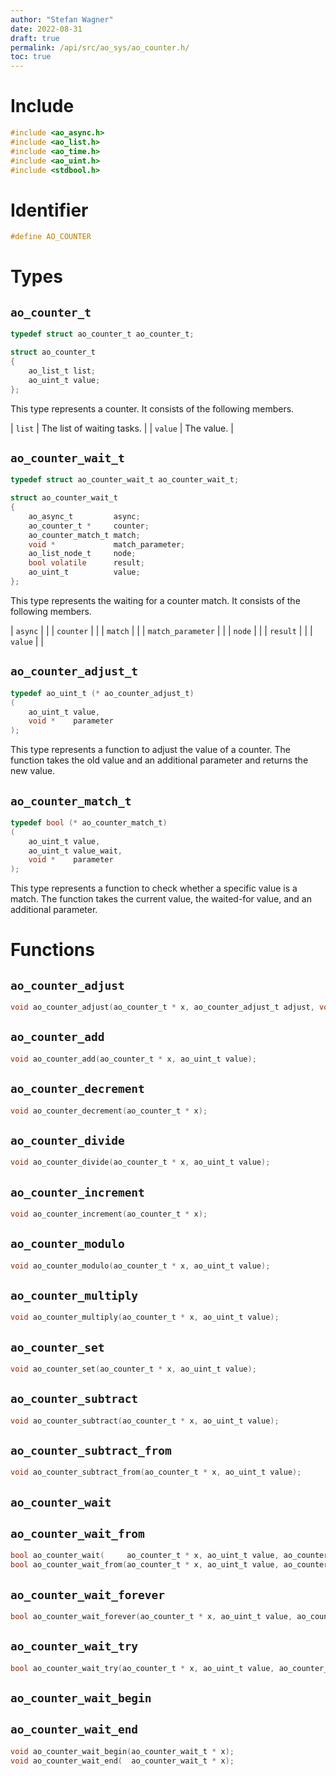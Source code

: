 ```yaml
---
author: "Stefan Wagner"
date: 2022-08-31
draft: true
permalink: /api/src/ao_sys/ao_counter.h/
toc: true
---
```


# Include

```c
#include <ao_async.h>
#include <ao_list.h>
#include <ao_time.h>
#include <ao_uint.h>
#include <stdbool.h>
```

# Identifier

```c
#define AO_COUNTER
```

# Types

## `ao_counter_t`

```c
typedef struct ao_counter_t ao_counter_t;
```

```c
struct ao_counter_t
{
    ao_list_t list;
    ao_uint_t value;
};
```

This type represents a counter. It consists of the following members.

| `list` | The list of waiting tasks. |
| `value` | The value. |

## `ao_counter_wait_t`

```c
typedef struct ao_counter_wait_t ao_counter_wait_t;
```

```c
struct ao_counter_wait_t
{
    ao_async_t         async;
    ao_counter_t *     counter;
    ao_counter_match_t match;
    void *             match_parameter;
    ao_list_node_t     node;
    bool volatile      result;
    ao_uint_t          value;
};
```

This type represents the waiting for a counter match. It consists of the following members.

| `async` | |
| `counter` | |
| `match` | |
| `match_parameter` | |
| `node` | |
| `result` | |
| `value` | |

## `ao_counter_adjust_t`

```c
typedef ao_uint_t (* ao_counter_adjust_t)
(
    ao_uint_t value,
    void *    parameter
);
```

This type represents a function to adjust the value of a counter. The function takes the old value and an additional parameter and returns the new value.

## `ao_counter_match_t`

```c
typedef bool (* ao_counter_match_t)
(
    ao_uint_t value,
    ao_uint_t value_wait,
    void *    parameter
);
```

This type represents a function to check whether a specific value is a match. The function takes the current value, the waited-for value, and an additional parameter.

# Functions

## `ao_counter_adjust`

```c
void ao_counter_adjust(ao_counter_t * x, ao_counter_adjust_t adjust, void * adjust_parameter);
```

## `ao_counter_add`

```c
void ao_counter_add(ao_counter_t * x, ao_uint_t value);
```

## `ao_counter_decrement`

```c
void ao_counter_decrement(ao_counter_t * x);
```

## `ao_counter_divide`

```c
void ao_counter_divide(ao_counter_t * x, ao_uint_t value);
```

## `ao_counter_increment`

```c
void ao_counter_increment(ao_counter_t * x);
```

## `ao_counter_modulo`

```c
void ao_counter_modulo(ao_counter_t * x, ao_uint_t value);
```

## `ao_counter_multiply`

```c
void ao_counter_multiply(ao_counter_t * x, ao_uint_t value);
```

## `ao_counter_set`

```c
void ao_counter_set(ao_counter_t * x, ao_uint_t value);
```

## `ao_counter_subtract`

```c
void ao_counter_subtract(ao_counter_t * x, ao_uint_t value);
```

## `ao_counter_subtract_from`

```c
void ao_counter_subtract_from(ao_counter_t * x, ao_uint_t value);
```

## `ao_counter_wait`
## `ao_counter_wait_from`

```c
bool ao_counter_wait(     ao_counter_t * x, ao_uint_t value, ao_counter_match_t match, void * match_parameter, ao_time_t timeout);
bool ao_counter_wait_from(ao_counter_t * x, ao_uint_t value, ao_counter_match_t match, void * match_parameter, ao_time_t timeout, ao_time_t beginning);
```

## `ao_counter_wait_forever`

```c
bool ao_counter_wait_forever(ao_counter_t * x, ao_uint_t value, ao_counter_match_t match, void * match_parameter);
```

## `ao_counter_wait_try`

```c
bool ao_counter_wait_try(ao_counter_t * x, ao_uint_t value, ao_counter_match_t match, void * match_parameter);
```

## `ao_counter_wait_begin`
## `ao_counter_wait_end`

```c
void ao_counter_wait_begin(ao_counter_wait_t * x);
void ao_counter_wait_end(  ao_counter_wait_t * x);
```
